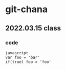 # git-chana


## 2022.03.15 class

### code
```
javascript 
var foo = 'bar'
if(true) foo = 'foo' 
```
